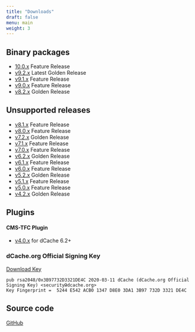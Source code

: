 ```yaml
---
title: "Downloads"
draft: false
menu: main
weight: 3
---
```


## Binary packages
- [10.0.x](https://www.dcache.org/old/downloads/1.9/index.shtml#server-10.0)
    Feature Release
- [v9.2.x](https://www.dcache.org/old/downloads/1.9/index.shtml#server-9.2)
    Latest Golden Release
- [v9.1.x](https://www.dcache.org/old/downloads/1.9/index.shtml#server-9.1)
    Feature Release
- [v9.0.x](https://www.dcache.org/old/downloads/1.9/index.shtml#server-9.0)
    Feature Release
- [v8.2.x](https://www.dcache.org/old/downloads/1.9/index.shtml#server-8.2)
    Golden Release

## Unsupported releases

- [v8.1.x](https://www.dcache.org/old/downloads/1.9/index.shtml#server-8.1)
    Feature Release
- [v8.0.x](https://www.dcache.org/old/downloads/1.9/index.shtml#server-8.0)
    Feature Release
- [v7.2.x](https://www.dcache.org/old/downloads/1.9/index.shtml#server-7.2)
    Golden Release
- [v7.1.x](https://www.dcache.org/old/downloads/1.9/index.shtml#server-7.1)
    Feature Release
- [v7.0.x](https://www.dcache.org/old/downloads/1.9/index.shtml#server-7.0)
    Feature Release
- [v6.2.x](https://www.dcache.org/old/downloads/1.9/index.shtml#server-6.2)
    Golden Release
- [v6.1.x](https://www.dcache.org/old/downloads/1.9/index.shtml#server-6.1)
    Feature Release
- [v6.0.x](https://www.dcache.org/old/downloads/1.9/index.shtml#server-6.0)
    Feature Release
- [v5.2.x](https://www.dcache.org/old/downloads/1.9/index.shtml#server-5.2)
    Golden Release
- [v5.1.x](https://www.dcache.org/old/downloads/1.9/index.shtml#server-5.1)
    Feature Release
- [v5.0.x](https://www.dcache.org/old/downloads/1.9/index.shtml#server-5.0)
    Feature Release
- [v4.2.x](https://www.dcache.org/old/downloads/1.9/index.shtml#server-4.2)
    Golden Release

## Plugins

#### CMS-TFC Plugin

- [v4.0.x](https://dcache.org/old/downloads/1.9/repo/xrootd4j-cms-plugin/xrootd4j-cms-plugin-4.0.4-1.noarch.rpm)
    for dCache 6.2+

### dCache.org Official Signing Key

[Download Key](/RPM-GPG-KEY-dcache-org-signing-key)

```
pub rsa2048/0x3B97732D3321DE4C 2020-03-11 dCache (dCache.org Official Signing Key) <securityԹdcache.org>
Key Fingerprint =  5244 E542 ACB0 1347 D8E0 3DA1 3B97 732D 3321 DE4C
```

## Source code

[GitHub](https://github.com/dCache)
